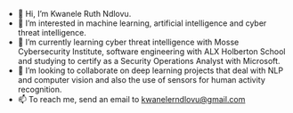 - 👋 Hi, I’m Kwanele Ruth Ndlovu.
- 👀 I’m interested in machine learning, artificial intelligence and cyber threat intelligence.
- 🌱 I’m currently learning cyber threat intelligence with Mosse Cybersecurity Institute, software engineering with ALX Holberton School and studying to certify as a Security Operations Analyst with Microsoft. 
- 💞️ I’m looking to collaborate on deep learning projects that deal with NLP and computer vision and also the use of sensors for human activity recognition.
- 📫 To reach me, send an email to kwanelerndlovu@gmail.com

<!---
KwaneleRuth/KwaneleRuth is a ✨ special ✨ repository because its `README.md` (this file) appears on your GitHub profile.
You can click the Preview link to take a look at your changes.
--->
